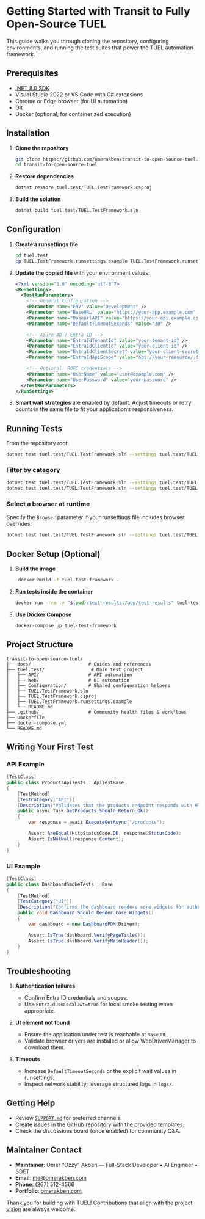 # Getting Started with Transit to Fully Open-Source TUEL

This guide walks you through cloning the repository, configuring environments, and running the test suites that power the TUEL automation framework.

## Prerequisites

- [.NET 8.0 SDK](https://dotnet.microsoft.com/download/dotnet/8.0)
- Visual Studio 2022 or VS Code with C# extensions
- Chrome or Edge browser (for UI automation)
- Git
- Docker (optional, for containerized execution)

## Installation

1. **Clone the repository**
   ```bash
   git clone https://github.com/omerakben/transit-to-open-source-tuel.git
   cd transit-to-open-source-tuel
   ```

2. **Restore dependencies**
   ```bash
   dotnet restore tuel.test/TUEL.TestFramework.csproj
   ```

3. **Build the solution**
   ```bash
   dotnet build tuel.test/TUEL.TestFramework.sln
   ```

## Configuration

1. **Create a runsettings file**
   ```bash
   cd tuel.test
   cp TUEL.TestFramework.runsettings.example TUEL.TestFramework.runsettings
   ```

2. **Update the copied file** with your environment values:
   ```xml
   <?xml version="1.0" encoding="utf-8"?>
   <RunSettings>
     <TestRunParameters>
       <!-- General Configuration -->
       <Parameter name="ENV" value="Development" />
       <Parameter name="BaseURL" value="https://your-app.example.com" />
       <Parameter name="BaseurlAPI" value="https://your-api.example.com/api" />
       <Parameter name="DefaultTimeoutSeconds" value="30" />

       <!-- Azure AD / Entra ID -->
       <Parameter name="EntraIdTenantId" value="your-tenant-id" />
       <Parameter name="EntraIdClientId" value="your-client-id" />
       <Parameter name="EntraIdClientSecret" value="your-client-secret" />
       <Parameter name="EntraIdApiScope" value="api://your-resource/.default" />

       <!-- Optional: ROPC credentials -->
       <Parameter name="UserName" value="user@example.com" />
       <Parameter name="UserPassword" value="your-password" />
     </TestRunParameters>
   </RunSettings>
   ```

3. **Smart wait strategies** are enabled by default. Adjust timeouts or retry counts in the same file to fit your application’s responsiveness.

## Running Tests

From the repository root:

```bash
dotnet test tuel.test/TUEL.TestFramework.sln --settings tuel.test/TUEL.TestFramework.runsettings
```

### Filter by category

```bash
dotnet test tuel.test/TUEL.TestFramework.sln --settings tuel.test/TUEL.TestFramework.runsettings --filter "TestCategory=API"
dotnet test tuel.test/TUEL.TestFramework.sln --settings tuel.test/TUEL.TestFramework.runsettings --filter "TestCategory=UI"
```

### Select a browser at runtime

Specify the `Browser` parameter if your runsettings file includes browser overrides:

```bash
dotnet test tuel.test/TUEL.TestFramework.sln --settings tuel.test/TUEL.TestFramework.runsettings -- TestRunParameters.Browser=local-chrome
```

## Docker Setup (Optional)

1. **Build the image**
   ```bash
    docker build -t tuel-test-framework .
   ```

2. **Run tests inside the container**
   ```bash
   docker run --rm -v "$(pwd)/test-results:/app/test-results" tuel-test-framework
   ```

3. **Use Docker Compose**
   ```bash
   docker-compose up tuel-test-framework
   ```

## Project Structure

```
transit-to-open-source-tuel/
├── docs/                     # Guides and references
├── tuel.test/                 # Main test project
│   ├── API/                  # API automation
│   ├── Web/                  # UI automation
│   ├── Configuration/        # Shared configuration helpers
│   ├── TUEL.TestFramework.sln
│   ├── TUEL.TestFramework.csproj
│   ├── TUEL.TestFramework.runsettings.example
│   └── README.md
├── .github/                  # Community health files & workflows
├── Dockerfile
├── docker-compose.yml
└── README.md
```

## Writing Your First Test

### API Example

```csharp
[TestClass]
public class ProductsApiTests : ApiTestBase
{
    [TestMethod]
    [TestCategory("API")]
    [Description("Validates that the products endpoint responds with HTTP 200.")]
    public async Task GetProducts_Should_Return_Ok()
    {
        var response = await ExecuteGetAsync("/products");

        Assert.AreEqual(HttpStatusCode.OK, response.StatusCode);
        Assert.IsNotNull(response.Content);
    }
}
```

### UI Example

```csharp
[TestClass]
public class DashboardSmokeTests : Base
{
    [TestMethod]
    [TestCategory("UI")]
    [Description("Confirms the dashboard renders core widgets for authenticated users.")]
    public void Dashboard_Should_Render_Core_Widgets()
    {
        var dashboard = new DashboardPOM(Driver);

        Assert.IsTrue(dashboard.VerifyPageTitle());
        Assert.IsTrue(dashboard.VerifyMainHeader());
    }
}
```

## Troubleshooting

1. **Authentication failures**
   - Confirm Entra ID credentials and scopes.
   - Use `EntraIdUseLocalJwt=true` for local smoke testing when appropriate.

2. **UI element not found**
   - Ensure the application under test is reachable at `BaseURL`.
   - Validate browser drivers are installed or allow WebDriverManager to download them.

3. **Timeouts**
   - Increase `DefaultTimeoutSeconds` or the explicit wait values in runsettings.
   - Inspect network stability; leverage structured logs in `logs/`.

## Getting Help

- Review [`SUPPORT.md`](../SUPPORT.md) for preferred channels.
- Create issues in the GitHub repository with the provided templates.
- Check the discussions board (once enabled) for community Q&A.

## Maintainer Contact

- **Maintainer**: Omer “Ozzy” Akben — Full-Stack Developer • AI Engineer • SDET
- **Email**: [me@omerakben.com](mailto:me@omerakben.com)
- **Phone**: [(267) 512-4566](tel:+12675124566)
- **Portfolio**: [omerakben.com](https://omerakben.com)

Thank you for building with TUEL! Contributions that align with the project [vision](../VISION.md) are always welcome.
